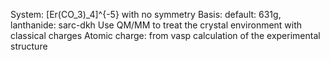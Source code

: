 System: [Er(CO_3)_4]^{-5} with no symmetry
Basis: default: 631g, lanthanide: sarc-dkh
Use QM/MM to treat the crystal environment with classical charges
Atomic charge: from vasp calculation of the experimental structure
